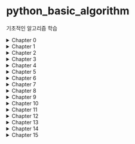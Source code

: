 # python_basic_algorithm
기초적인 알고리즘 학습

<details markdown="1">
<summary>Chapter 0</summary>

1. [절대값 구하기](https://github.com/DongGeon0908/python_basic_algorithm/blob/master/%ED%92%80%EC%9D%B4/0/0-1.py)

</details>
<details markdown="1">
<summary>Chapter 1</summary>

1. [1부터 n까지 연속한 숫자의 합 1](https://github.com/DongGeon0908/python_basic_algorithm/blob/master/%ED%92%80%EC%9D%B4/1/1-1.py)
2. [1부터 n까지 연속한 숫자의 합 2](https://github.com/DongGeon0908/python_basic_algorithm/blob/master/%ED%92%80%EC%9D%B4/1/1-2.py)
3. [1부터 n까지 연속한 숫자의 제곱의 합 1](https://github.com/DongGeon0908/python_basic_algorithm/blob/master/%ED%92%80%EC%9D%B4/1/%EC%97%B0%EC%8A%B5%EB%AC%B8%EC%A0%9C1-1.py)
4. [1부터 n까지 연속한 숫자의 제곱의 합 2](https://github.com/DongGeon0908/python_basic_algorithm/blob/master/%ED%92%80%EC%9D%B4/1/%EC%97%B0%EC%8A%B5%EB%AC%B8%EC%A0%9C1-2.py)

</details>
<details markdown="1">
<summary>Chapter 2</summary>

1. [최대값을 구하는 알고리즘](https://github.com/DongGeon0908/python_basic_algorithm/blob/master/%ED%92%80%EC%9D%B4/2/2-1.py)
2. [최대값의 위치를 구하는 알고리즘](https://github.com/DongGeon0908/python_basic_algorithm/blob/master/%ED%92%80%EC%9D%B4/2/2-2)
3. [최소값을 구하는 알고리즘](https://github.com/DongGeon0908/python_basic_algorithm/blob/master/%ED%92%80%EC%9D%B4/2/%EC%97%B0%EC%8A%B5%EB%AC%B8%EC%A0%9C2-1.py)
4. [동명이인을 찾는 알고리즘](https://github.com/DongGeon0908/python_basic_algorithm/blob/master/%ED%92%80%EC%9D%B4/3/3-1.py)

</details>
<details markdown="1">
<summary>Chapter 3</summary>

1. [동명이인을 찾는 알고리즘](https://github.com/DongGeon0908/python_basic_algorithm/blob/master/%ED%92%80%EC%9D%B4/3/3-1.py)
2. [1-1로 짝짓기](https://github.com/DongGeon0908/python_basic_algorithm/blob/master/%ED%92%80%EC%9D%B4/3/%EC%97%B0%EC%8A%B5%EB%AC%B8%EC%A0%9C3-1.py)

</details>
<details markdown="1">
<summary>Chapter 4</summary>

1. [팩토리얼을 구하는 알고리즘 1](https://github.com/DongGeon0908/python_basic_algorithm/blob/master/%ED%92%80%EC%9D%B4/4/4-1.py)
2. [팩토리얼을 구하는 알고리즘 2](https://github.com/DongGeon0908/python_basic_algorithm/blob/master/%ED%92%80%EC%9D%B4/4/4-2.py)
3. [1부터 n까지의 합 구하기 - 재귀 호출](https://github.com/DongGeon0908/python_basic_algorithm/blob/master/%ED%92%80%EC%9D%B4/4/%EC%97%B0%EC%8A%B5%EB%AC%B8%EC%A0%9C4-1.py)
4. [숫자 n개 중에서 최대값 찾기](https://github.com/DongGeon0908/python_basic_algorithm/blob/master/%ED%92%80%EC%9D%B4/4/%EC%97%B0%EC%8A%B5%EB%AC%B8%EC%A0%9C4-2.py)

</details>
<details markdown="1">
<summary>Chapter 5</summary>

1. [최대공약수를 구하는 알고리즘](https://github.com/DongGeon0908/python_basic_algorithm/blob/master/%ED%92%80%EC%9D%B4/5/5-1.py)
2. [유클리드 방식을 이용해 최대공약수를 구하는 알고리즘](https://github.com/DongGeon0908/python_basic_algorithm/blob/master/%ED%92%80%EC%9D%B4/5/5-2.py)
3. [재귀함수를 이용한 피보나치 수열](https://github.com/DongGeon0908/python_basic_algorithm/blob/master/%ED%92%80%EC%9D%B4/5/%EC%97%B0%EC%8A%B5%EB%AC%B8%EC%A0%9C5-1.py)

</details>
<details markdown="1">
<summary>Chapter 6</summary>

1. [하노이의 탑 알고리즘](https://github.com/DongGeon0908/python_basic_algorithm/blob/master/%ED%92%80%EC%9D%B4/6/6-1.py)

</details>
<details markdown="1">
<summary>Chapter 7</summary>

1. [순차 탐색 알고리즘](https://github.com/DongGeon0908/python_basic_algorithm/blob/master/%ED%92%80%EC%9D%B4/7/7-1.py)
2. [중복된 값의 위치 찾는 알고리즘](https://github.com/DongGeon0908/python_basic_algorithm/blob/master/%ED%92%80%EC%9D%B4/7/%EC%97%B0%EC%8A%B5%EB%AC%B8%EC%A0%9C7-1.py)
3. [리스트의 숫자를 찾아 대응하는 리스트의 값을 출력](https://github.com/DongGeon0908/python_basic_algorithm/blob/master/%ED%92%80%EC%9D%B4/7/%EC%97%B0%EC%8A%B5%EB%AC%B8%EC%A0%9C7-3.py)

</details>
<details markdown="1">
<summary>Chapter 8</summary>

1. [쉽게 설명한 선택 정렬 알고리즘 오름차순](https://github.com/DongGeon0908/python_basic_algorithm/blob/master/%ED%92%80%EC%9D%B4/8/8-1.py)
2. [일반적인 선택 정렬 알고리즘 오름차순](https://github.com/DongGeon0908/python_basic_algorithm/blob/master/%ED%92%80%EC%9D%B4/8/8-2.py)
3. [쉽게 설명한 선택 정렬 알고리즘 내림차순](https://github.com/DongGeon0908/python_basic_algorithm/blob/master/%ED%92%80%EC%9D%B4/8/%EC%97%B0%EC%8A%B5%EB%AC%B8%EC%A0%9C8-1.py)
4. [일반적인 선택 정렬 알고리즘 내림차순](https://github.com/DongGeon0908/python_basic_algorithm/blob/master/%ED%92%80%EC%9D%B4/8/%EC%97%B0%EC%8A%B5%EB%AC%B8%EC%A0%9C8-2.py)

</details>
<details markdown="1">
<summary>Chapter 9</summary>

1. [쉽게 설명한 삽입 정렬 알고리즘 오름차순](https://github.com/DongGeon0908/python_basic_algorithm/blob/master/%ED%92%80%EC%9D%B4/9/9-1.py)
2. [일반적인 삽입 정렬 알고리즘 오름차순](https://github.com/DongGeon0908/python_basic_algorithm/blob/master/%ED%92%80%EC%9D%B4/9/9-2.py)
3. [쉽게 설명한 삽입 정렬 알고리즘 내림차순](https://github.com/DongGeon0908/python_basic_algorithm/blob/master/%ED%92%80%EC%9D%B4/9/%EC%97%B0%EC%8A%B5%EB%AC%B8%EC%A0%9C9-1.py)
4. [일반적인 삽입 정렬 알고리즘 내림차순](https://github.com/DongGeon0908/python_basic_algorithm/blob/master/%ED%92%80%EC%9D%B4/9/%EC%97%B0%EC%8A%B5%EB%AC%B8%EC%A0%9C9-2.py)

</details>
<details markdown="1">
<summary>Chapter 10</summary>

1. [쉽게 설명한 병합 정렬 알고리즘 오름차순](https://github.com/DongGeon0908/python_basic_algorithm/blob/master/%ED%92%80%EC%9D%B4/10/10-1.py)
2. [일반적인 병학 정렬 알고리즘 오름차순](https://github.com/DongGeon0908/python_basic_algorithm/blob/master/%ED%92%80%EC%9D%B4/10/10-2.py)
3. [쉽게 설명한 병합 정렬 알고리즘 내림차순](https://github.com/DongGeon0908/python_basic_algorithm/blob/master/%ED%92%80%EC%9D%B4/10/%EC%97%B0%EC%8A%B5%EB%AC%B8%EC%A0%9C10-1.py)
4. [일반적인 병학 정렬 알고리즘 내림차순](https://github.com/DongGeon0908/python_basic_algorithm/blob/master/%ED%92%80%EC%9D%B4/10/%EC%97%B0%EC%8A%B5%EB%AC%B8%EC%A0%9C10-2.py)

</details>
<details markdown="1">
<summary>Chapter 11</summary>

1. [쉽게 설명한 퀵 정렬 알고리즘 오름차순](https://github.com/DongGeon0908/python_basic_algorithm/blob/master/%ED%92%80%EC%9D%B4/11/11-1.py)
2. [일반적인 병학 정렬 알고리즘 오름차순](https://github.com/DongGeon0908/python_basic_algorithm/blob/master/%ED%92%80%EC%9D%B4/11/11-2.py)
3. [쉽게 설명한 퀵 정렬 알고리즘 내림차순](https://github.com/DongGeon0908/python_basic_algorithm/blob/master/%ED%92%80%EC%9D%B4/11/%EC%97%B0%EC%8A%B5%EB%AC%B8%EC%A0%9C11-1.py)
4. [일반적인 병학 정렬 알고리즘 내림차순](https://github.com/DongGeon0908/python_basic_algorithm/blob/master/%ED%92%80%EC%9D%B4/11/%EC%97%B0%EC%8A%B5%EB%AC%B8%EC%A0%9C11-2.py)

</details>
<details markdown="1">
<summary>Chapter 12</summary>

1. [이분 탐색 알고리즘](https://github.com/DongGeon0908/python_basic_algorithm/blob/master/%ED%92%80%EC%9D%B4/12/12-1.py)
2. [재귀 호출을 이용한 이분 탐색](https://github.com/DongGeon0908/python_basic_algorithm/blob/master/%ED%92%80%EC%9D%B4/12/%EC%97%B0%EC%8A%B5%EB%AC%B8%EC%A0%9C12-1.py)

</details>
<details markdown="1">
<summary>Chapter 13</summary>

1. [회문 찾기 알고리즘 큐와 스택을 이용해서](https://github.com/DongGeon0908/python_basic_algorithm/blob/master/%ED%92%80%EC%9D%B4/13/13-1.py)
2. [회문 찾기 알고리즘 큐와 스택 없이](https://github.com/DongGeon0908/python_basic_algorithm/blob/master/%ED%92%80%EC%9D%B4/13/%EC%97%B0%EC%8A%B5%EB%AC%B8%EC%A0%9C13-1.py)

</details>
<details markdown="1">
<summary>Chapter 14</summary>

1. [딕셔너리를 이용해 동명이인을 찾는 알고리즘](https://github.com/DongGeon0908/python_basic_algorithm/blob/master/%ED%92%80%EC%9D%B4/14/14-1.py)
2. [딕셔너리를 이용해 동명이인을 찾는 알고리즘 - 번호찾기!](https://github.com/DongGeon0908/python_basic_algorithm/blob/master/%ED%92%80%EC%9D%B4/14/%EC%97%B0%EC%8A%B5%EB%AC%B8%EC%A0%9C14-1.py)

</details>
<details markdown="1">
<summary>Chapter 15</summary>

1. [모든 친구를 찾는 알고리즘](https://github.com/DongGeon0908/python_basic_algorithm/blob/master/%ED%92%80%EC%9D%B4/15/15-1.py)
2. [모든 친구를 찾아서 친밀도를 계산하는 알고리즘](https://github.com/DongGeon0908/python_basic_algorithm/blob/master/%ED%92%80%EC%9D%B4/15/15-2.py)

</details>
